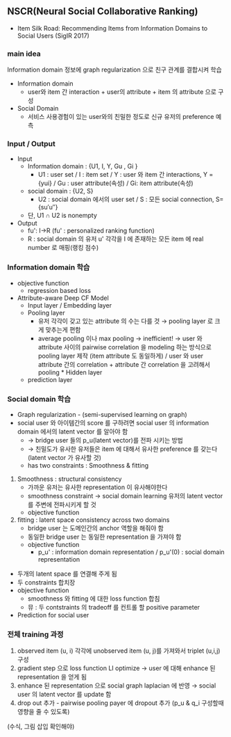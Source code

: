 ## NSCR(Neural Social Collaborative Ranking)
* Item Silk Road: Recommending Items from Information Domains to Social Users (SigIR 2017)

### main idea
Information domain 정보에 graph regularization 으로 친구 관계를 결합시켜 학습
* Information domain
	* user와 item 간 interaction + user의 attribute + item 의 attribute 으로 구성
* Social Domain
	* 서비스 사용경험이 있는 user와의 친밀한 정도로 신규 유저의 preference 예측

### Input / Output
* Input
	* Information domain : {U1, I, Y, Gu , Gi }
		* U1 : user set / I : item set / Y : user 와 item 간 interactions, Y = {yui} / Gu : user attribute(속성) / Gi: item attribute(속성)
	* social domain : {U2, S} 
		* U2 : social domain 에서의 user set / S : 모든 social connection, S={su′u′′}
	* 단, U1 ∩ U2 is nonempty
* Output
	* fu': I→R (fu' : personalized ranking function)
	* R : social domain 의 유저 u' 각각을 I 에 존재하는 모든 item 에 real number 로 매핑(랭킹 점수)

### Information domain 학습
* objective function
	* regression based loss
* Attribute-aware Deep CF Model
	* Input layer / Embedding layer
	* Pooling layer
		* 유저 각각이 갖고 있는 attribute 의 수는 다를 것 → pooling layer 로 크게 맞추는게 편함
		* average pooling 이나 max pooling → inefficient! → user 와 attribute 사이의 pairwise correlation 을 modeling 하는 방식으로 pooling layer 제작 (item attribute 도 동일하게) / user 와 user attribute 간의 correlation + attribute 간 correlation 을 고려해서 pooling
	* Hidden layer
	* prediction layer

### Social domain 학습
* Graph regularization - (semi-supervised learning on graph)
* social user 와 아이템간의 score 를 구하려면 social user 의 information domain 에서의 latent vector 를 알아야 함 
	* → bridge user 들의 p_u(latent vector)를 전파 시키는 방법 
	* → 친밀도가 유사한 유저들은 item 에 대해서 유사한 preference 를 갖는다 (latent vector 가 유사할 것)
	* has two constraints : Smoothness & fitting
1. Smoothness : structural consistency
	* 가까운 유저는 유사한 representation 이 유사해야한다
	* smoothness constraint → social domain learning 유저의 latent vector 를 주변에 전파시키게 할 것
	* objective function
2. fitting : latent space consistency across two domains
	* bridge user 는 도메인간의 anchor 역할을 해줘야 함
	* 동일한 bridge user 는 동일한 representation 을 가져야 함
	* objective function
		* p_u' : information domain representation / p_u'(0) : social domain representation
* 두개의 latent space 를 연결해 주게 됨
* 두 constraints 합치장
* objective function
	* smoothness 와 fitting 에 대한 loss function 합침
	* 뮤 : 두 contstraints 의 tradeoff 를 컨트롤 할 positive parameter 
* Prediction for social user

### 전체 training 과정
1. observed item (u, i) 각각에 unobserved item (u, j)를 가져와서 triplet (u,i,j) 구성
2. gradient step 으로 loss function LI optimize → user 에 대해 enhance 된 representation 을 얻게 됨
3. enhance 된 representation 으로 social graph laplacian 에 반영 → social user 의 latent vector 를 update 함
4. drop out 추가 - pairwise pooling payer 에 dropout 추가 (p_u & q_i 구성할때 영향을 줄 수 있도록)

(수식, 그림 삽입 확인해야)